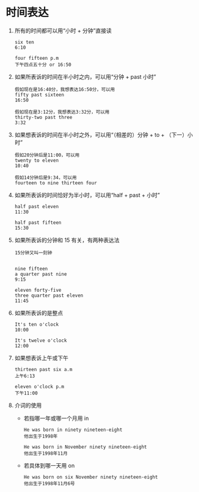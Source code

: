 # 时间表达

1. 所有的时间都可以用“小时 + 分钟”直接读

   ```
   six ten
   6:10

   four fifteen p.m
   下午四点五十分 or 16:50
   ```

2. 如果所表诉的时间在半小时之内，可以用“分钟 + past 小时”

   ```
   假如现在是16:40分，我想表达16:50分，可以用
   fifty past sixteen
   16:50

   假如现在是3:12分，我想表达3:32分，可以用
   thirty-two past three
   3:32

   ```

3. 如果想表诉的时间在半小时之外，可以用“（相差的）分钟 + to + （下一）小时”

   ```
   假如20分钟后是11:00，可以用
   twenty to eleven
   10:40

   假如14分钟后是9:34，可以用
   fourteen to nine thirteen four
   ```

4. 如果所表诉的时间恰好为半小时，可以用“half + past + 小时”

   ```
   half past eleven
   11:30

   half past fifteen
   15:30
   ```

5. 如果所表诉的分钟和 15 有关，有两种表达法

   ```
   15分钟又叫一刻钟


   nine fifteen
   a quarter past nine
   9:15

   eleven forty-five
   three quarter past eleven
   11:45
   ```

6. 如果所表诉的是整点

   ```
   It's ten o'clock
   10:00

   It's twelve o'clock
   12:00
   ```

7. 如果想表诉上午或下午

   ```
   thirteen past six a.m
   上午6:13

   eleven o'clock p.m
   下午11:00
   ```

8. 介词的使用

   - 若指哪一年或哪一个月用 in

     ```
     He was born in ninety nineteen-eight
     他出生于1998年

     He was born in November ninety nineteen-eight
     他出生于1998年11月
     ```

   - 若具体到哪一天用 on

     ```
     He was born on six November ninety nineteen-eight
     他出生于1998年11月6号
     ```
